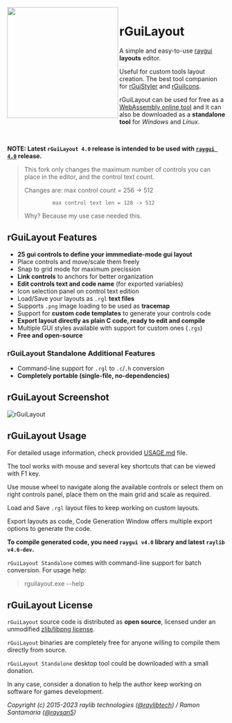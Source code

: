 <img align="left" src="logo/rguilayout_256x256.png" width=256>

# rGuiLayout

A simple and easy-to-use [raygui](https://github.com/raysan5/raygui) **layouts** editor.

Useful for custom tools layout creation. The best tool companion for [rGuiStyler](https://raylibtech.itch.io/rguistyler) and [rGuiIcons](https://raylibtech.itch.io/rguiicons).

rGuiLayout can be used for free as a [WebAssembly online tool](https://raylibtech.itch.io/rguilayout) and it can also be downloaded as a **standalone tool** for _Windows_ and _Linux_.

<br>

**NOTE: Latest `rGuiLayout 4.0` release is intended to be used with [`raygui 4.0`](https://github.com/raysan5/raygui/releases/tag/4.0) release.**

> This fork only changes the maximum number of controls you can place in the editor, and the control text count.
> 
> Changes are: max control count    = 256 -> 512
> 
>              max control text len = 128 -> 512
>
> Why? Because my use case needed this.

## rGuiLayout Features

 - **25 gui controls to define your immmediate-mode gui layout**
 - Place controls and move/scale them freely
 - Snap to grid mode for maximum precission
 - **Link controls** to anchors for better organization
 - **Edit controls text and code name** (for exported variables)
 - Icon selection panel on control text edition
 - Load/Save your layouts as `.rgl` **text files**
 - Supports `.png` image loading to be used as **tracemap**
 - Support for **custom code templates** to generate your controls code
 - **Export layout directly as plain C code, ready to edit and compile**
 - Multiple GUI styles available with support for custom ones (`.rgs`)
 - **Free and open-source**

### rGuiLayout Standalone Additional Features

 - Command-line support for `.rgl` to `.c`/`.h` conversion
 - **Completely portable (single-file, no-dependencies)**
 
## rGuiLayout Screenshot

![rGuiLayout](screenshots/rguilayout_v300_shot01.png)
 
## rGuiLayout Usage

For detailed usage information, check provided [USAGE.md](https://github.com/raysan5/rguilayout/blob/master/USAGE.md) file.

The tool works with mouse and several key shortcuts that can be viewed with F1 key.

Use mouse wheel to navigate along the available controls or select them on right controls panel, place them on the main grid and scale as required.

Load and Save `.rgl` layout files to keep working on custom layouts.

Export layouts as code, Code Generation Window offers multiple export options to generate the code. 

**To compile generated code, you need `raygui v4.0` library and latest `raylib v4.6-dev`.**

`rGuiLayout Standalone` comes with command-line support for batch conversion. For usage help:

 > rguilayout.exe --help

## rGuiLayout License

`rGuiLayout` source code is distributed as **open source**, licensed under an unmodified [zlib/libpng license](LICENSE). 

`rGuiLayout` binaries are completely free for anyone willing to compile them directly from source.

`rGuiLayout Standalone` desktop tool could be downloaded with a small donation. 

In any case, consider a donation to help the author keep working on software for games development.

*Copyright (c) 2015-2023 raylib technologies ([@raylibtech](https://twitter.com/raylibtech)) / Ramon Santamaria ([@raysan5](https://twitter.com/raysan5))*
